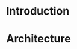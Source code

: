 
# Introduction

# Architecture
<!-- ![](images/caam.jpg) -->

<!-- List features -->
<!-- Customer Testimonials -->